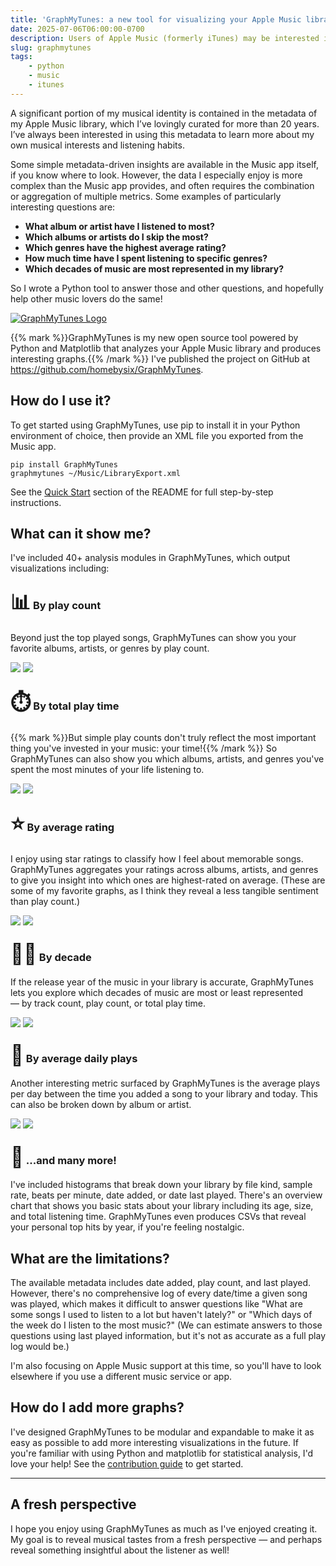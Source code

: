 ```yaml
---
title: 'GraphMyTunes: a new tool for visualizing your Apple Music library'
date: 2025-07-06T06:00:00-0700
description: Users of Apple Music (formerly iTunes) may be interested in my new Python-powered tool that generates insightful graphs and visualizations of your music library.
slug: graphmytunes
tags:
    - python
    - music
    - itunes
---
```


A significant portion of my musical identity is contained in the metadata of my Apple Music library, which I’ve lovingly curated for more than 20 years. I’ve always been interested in using this metadata to learn more about my own musical interests and listening habits.

Some simple metadata-driven insights are available in the Music app itself, if you know where to look. However, the data I especially enjoy is more complex than the Music app provides, and often requires the combination or aggregation of multiple metrics. Some examples of particularly interesting questions are:

- **What album or artist have I listened to most?**
- **Which albums or artists do I skip the most?**
- **Which genres have the highest average rating?**
- **How much time have I spent listening to specific genres?**
- **Which decades of music are most represented in my library?**

So I wrote a Python tool to answer those and other questions, and hopefully help other music lovers do the same!

[![GraphMyTunes Logo](graphmytunes-logo.png)](https://github.com/homebysix/GraphMyTunes)

{{% mark %}}GraphMyTunes is my new open source tool powered by Python and Matplotlib that analyzes your Apple Music library and produces interesting graphs.{{% /mark %}} I've published the project on GitHub at https://github.com/homebysix/GraphMyTunes.

## How do I use it?

To get started using GraphMyTunes, use pip to install it in your Python environment of choice, then provide an XML file you exported from the Music app.

    pip install GraphMyTunes
    graphmytunes ~/Music/LibraryExport.xml

See the [Quick Start](https://github.com/homebysix/GraphMyTunes/?tab=readme-ov-file#quick-start) section of the README for full step-by-step instructions.

## What can it show me?

I've included 40+ analysis modules in GraphMyTunes, which output visualizations including:

### <span style="font-size: 2rem;">📊</span> By play count

Beyond just the top played songs, GraphMyTunes can show you your favorite albums, artists, or genres by play count.

![](graphmytunes-artist_plays.png) ![](graphmytunes-genre_plays.png)

### <span style="font-size: 2rem;">⏱️</span> By total play time

{{% mark %}}But simple play counts don't truly reflect the most important thing you've invested in your music: your time!{{% /mark %}} So GraphMyTunes can also show you which albums, artists, and genres you've spent the most minutes of your life listening to.

![](graphmytunes-album_playtime.png) ![](graphmytunes-genre_playtime.png)

### <span style="font-size: 2rem;">⭐️</span> By average rating

I enjoy using star ratings to classify how I feel about memorable songs. GraphMyTunes aggregates your ratings across albums, artists, and genres to give you insight into which ones are highest-rated on average. (These are some of my favorite graphs, as I think they reveal a less tangible sentiment than play count.)

![](graphmytunes-album_avg_rating.png) ![](graphmytunes-artist_avg_rating.png)

### <span style="font-size: 2rem;">🧑‍🎤</span> By decade

If the release year of the music in your library is accurate, GraphMyTunes lets you explore which decades of music are most or least represented — by track count, play count, or total play time.

![](graphmytunes-decade_plays.png) ![](graphmytunes-decade_playtime.png)

### <span style="font-size: 2rem;">🔂</span> By average daily plays

Another interesting metric surfaced by GraphMyTunes is the average plays per day between the time you added a song to your library and today. This can also be broken down by album or artist.

![](graphmytunes-album_avg_daily_plays.png) ![](graphmytunes-artist_avg_daily_plays.png)

### <span style="font-size: 2rem;">🎼</span> ...and many more!

I've included histograms that break down your library by file kind, sample rate, beats per minute, date added, or date last played. There's an overview chart that shows you basic stats about your library including its age, size, and total listening time. GraphMyTunes even produces CSVs that reveal your personal top hits by year, if you're feeling nostalgic.

## What are the limitations?

The available metadata includes date added, play count, and last played. However, there's no comprehensive log of every date/time a given song was played, which makes it difficult to answer questions like "What are some songs I used to listen to a lot but haven't lately?" or "Which days of the week do I listen to the most music?" (We can estimate answers to those questions using last played information, but it's not as accurate as a full play log would be.)

I'm also focusing on Apple Music support at this time, so you'll have to look elsewhere if you use a different music service or app.

## How do I add more graphs?

I've designed GraphMyTunes to be modular and expandable to make it as easy as possible to add more interesting visualizations in the future. If you're familiar with using Python and matplotlib for statistical analysis, I'd love your help! See the [contribution guide](https://github.com/homebysix/GraphMyTunes/blob/main/CONTRIBUTING.md) to get started.

---

## A fresh perspective

I hope you enjoy using GraphMyTunes as much as I've enjoyed creating it. My goal is to reveal musical tastes from a fresh perspective — and perhaps reveal something insightful about the listener as well!
